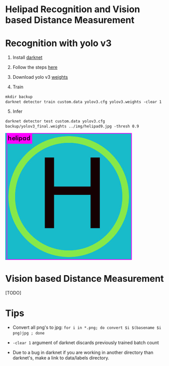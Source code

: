 # Helipad Recognition and Vision based Distance Measurement

# Recognition with yolo  v3

1. Install [darknet](https://pjreddie.com/darknet/)

2. Follow the steps [here](https://blog.francium.tech/custom-object-training-and-detection-with-yolov3-darknet-and-opencv-41542f2ff44e)

3. Download yolo v3 [weights](https://pjreddie.com/media/files/yolov3.weights)

4. Train

```
mkdir backup
darknet detector train custom.data yolov3.cfg yolov3.weights -clear 1
```

5. Infer

```
darknet detector test custom.data yolov3.cfg backup/yolov3_final.weights ../img/helipad9.jpg -thresh 0.9
```

![Sample Result](https://raw.githubusercontent.com/ersinesen/helipad/master/sample.jpg?token=ABK54HCUAXS6GBWYYNYS7IK6FFNK4)

# Vision based Distance Measurement

[TODO]

# Tips

- Convert all png's to jpg: ``` for i in *.png; do convert $i $(basename $i png)jpg ; done ```

- ```-clear 1``` argument of darknet discards previously trained batch count

- Due to a bug in darknet if you are working in another directory than darknet's, make a link to data/labels directory.
